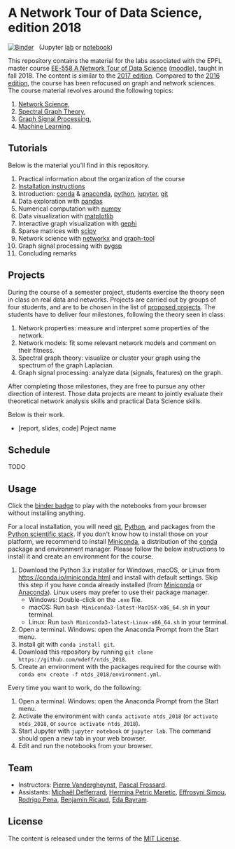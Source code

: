 # A Network Tour of Data Science, edition 2018

[![Binder](https://mybinder.org/badge.svg)][binder_lab]
&nbsp; (Jupyter [lab][binder_lab] or [notebook][binder_notebook])

[binder_lab]: https://mybinder.org/v2/gh/mdeff/ntds_2018/outputs?urlpath=lab
[binder_notebook]: https://mybinder.org/v2/gh/mdeff/ntds_2018/outputs?urlpath=tree

This repository contains the material for the labs associated with the EPFL
master course [EE-558 A Network Tour of Data Science][epfl] ([moodle]), taught
in fall 2018. The content is similar to the [2017 edition]. Compared to the
[2016 edition], the course has been refocused on graph and network sciences.
The course material revolves around the following topics:

1. [Network Science](https://en.wikipedia.org/wiki/Network_science),
1. [Spectral Graph Theory](https://en.wikipedia.org/wiki/Spectral_graph_theory),
1. [Graph Signal Processing](https://arxiv.org/abs/1211.0053),
1. [Machine Learning](https://en.wikipedia.org/wiki/Machine_learning).

[epfl]: http://edu.epfl.ch/coursebook/en/a-network-tour-of-data-science-EE-558
[moodle]: http://moodle.epfl.ch/course/view.php?id=15299
[2016 edition]: https://github.com/mdeff/ntds_2016
[2017 edition]: https://github.com/mdeff/ntds_2017

## Tutorials

Below is the material you'll find in this repository.

1. Practical information about the organization of the course
1. [Installation instructions](#installation)
1. Introduction: [conda] & [anaconda], [python], [jupyter], [git]
1. Data exploration with [pandas]
1. Numerical computation with [numpy]
1. Data visualization with [matplotlib]
1. Interactive graph visualization with [gephi]
1. Sparse matrices with [scipy]
1. Network science with [networkx] and [graph-tool]
1. Graph signal processing with [pygsp]
1. Concluding remarks

[conda]: https://conda.io
[anaconda]: https://anaconda.org
[python]: https://www.python.org
[jupyter]: http://jupyter.org
[git]: https://git-scm.com
[numpy]: http://www.numpy.org
[scipy]: https://www.scipy.org
[matplotlib]: https://matplotlib.org
[pandas]: https://pandas.pydata.org
[networkx]: https://networkx.github.io
[graph-tool]: https://graph-tool.skewed.de
[pygsp]: http://pygsp.readthedocs.io
[gephi]: https://gephi.org

## Projects

During the course of a semester project, students exercise the theory seen in class on real data and networks.
Projects are carried out by groups of four students, and are to be chosen in the list of [proposed projects](projects.md).
The students have to deliver four milestones, following the theory seen in class:

1. Network properties: measure and interpret some properties of the network.
1. Network models: fit some relevant network models and comment on their fitness.
1. Spectral graph theory: visualize or cluster your graph using the spectrum of the graph Laplacian.
1. Graph signal processing: analyze data (signals, features) on the graph.

After completing those milestones, they are free to pursue any other direction of interest.
Those data projects are meant to jointly evaluate their theoretical network analysis skills and practical Data Science skills.

Below is their work.

* [report, slides, code] Poject name

## Schedule

TODO

## Usage

Click the [binder badge][binder_lab] to play with the notebooks from your
browser without installing anything.

For a local installation, you will need [git], [Python], and packages from the
[Python scientific stack][scipy]. If you don't know how to install those on
your platform, we recommend to install [Miniconda], a distribution of the
[conda] package and environment manager. Please follow the below instructions
to install it and create an environment for the course.

1. Download the Python 3.x installer for Windows, macOS, or Linux from
   <https://conda.io/miniconda.html> and install with default settings. Skip
   this step if you have conda already installed (from [Miniconda] or
   [Anaconda]). Linux users may prefer to use their package manager.
   * Windows: Double-click on the `.exe` file.
   * macOS: Run `bash Miniconda3-latest-MacOSX-x86_64.sh` in your terminal.
   * Linux: Run `bash Miniconda3-latest-Linux-x86_64.sh` in your terminal.
1. Open a terminal. Windows: open the Anaconda Prompt from the Start menu.
1. Install git with `conda install git`.
1. Download this repository by running
   `git clone https://github.com/mdeff/ntds_2018`.
1. Create an environment with the packages required for the course with
   `conda env create -f ntds_2018/environment.yml`.

Every time you want to work, do the following:

1. Open a terminal. Windows: open the Anaconda Prompt from the Start menu.
1. Activate the environment with `conda activate ntds_2018`
   (or `activate ntds_2018`, or `source activate ntds_2018`).
1. Start Jupyter with `jupyter notebook` or `jupyter lab`. The command should
   open a new tab in your web browser.
1. Edit and run the notebooks from your browser.

[git]: https://git-scm.com
[python]: https://www.python.org
[scipy]: https://www.scipy.org
[anaconda]: https://anaconda.org
[miniconda]: https://conda.io/miniconda.html
[conda]: https://conda.io
[conda-forge]: https://conda-forge.org

## Team

* Instructors:
[Pierre Vandergheynst](https://people.epfl.ch/pierre.vandergheynst),
[Pascal Frossard](https://people.epfl.ch/pascal.frossard).
* Assistants:
[Michaël Defferrard](http://deff.ch),
[Hermina Petric Maretic](https://people.epfl.ch/hermina.petricmaretic),
[Effrosyni Simou](https://people.epfl.ch/effrosyni.simou),
[Rodrigo Pena](https://rodrigo-pena.github.io),
[Benjamin Ricaud](https://people.epfl.ch/benjamin.ricaud),
[Eda Bayram](https://people.epfl.ch/eda.bayram).

## License

The content is released under the terms of the [MIT License](LICENSE.txt).
